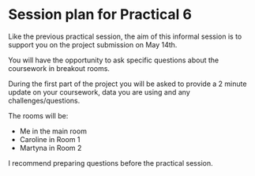 
<!-- message to students, 2021-01-28 -->

# Session plan for Practical 6

Like the previous practical session, the aim of this informal session is
to support you on the project submission on May 14th.

You will have the opportunity to ask specific questions about the
coursework in breakout rooms.

During the first part of the project you will be asked to provide a 2
minute update on your coursework, data you are using and any
challenges/questions.

The rooms will be:

-   Me in the main room
-   Caroline in Room 1
-   Martyna in Room 2

I recommend preparing questions before the practical session.
